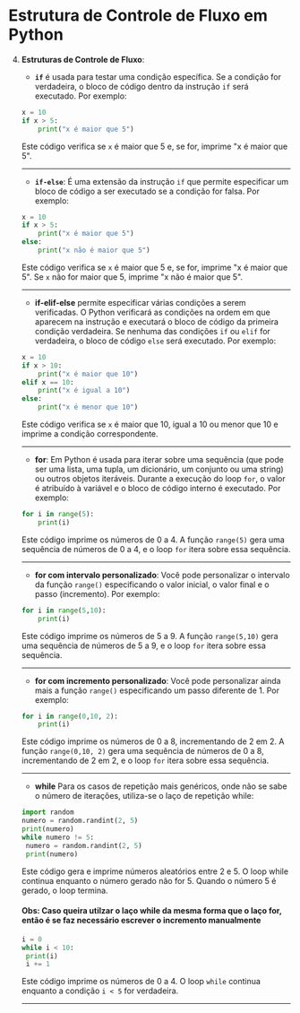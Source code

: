 # Estrutura de Controle de Fluxo em Python

4. **Estruturas de Controle de Fluxo**:

   - **`if`** é usada para testar uma condição específica. Se a condição for verdadeira, o bloco de código dentro da instrução `if` será executado. Por exemplo:

   ```python
   x = 10
   if x > 5:
       print("x é maior que 5")
   ```

   Este código verifica se `x` é maior que 5 e, se for, imprime "x é maior que 5".

   ***

   - **`if-else`**: É uma extensão da instrução `if` que permite especificar um bloco de código a ser executado se a condição for falsa. Por exemplo:

   ```python
   x = 10
   if x > 5:
       print("x é maior que 5")
   else:
       print("x não é maior que 5")
   ```

   Este código verifica se `x` é maior que 5 e, se for, imprime "x é maior que 5". Se `x` não for maior que 5, imprime "x não é maior que 5".

   ***

   - **if-elif-else** permite especificar várias condições a serem verificadas. O Python verificará as condições na ordem em que aparecem na instrução e executará o bloco de código da primeira condição verdadeira. Se nenhuma das condições `if` ou `elif` for verdadeira, o bloco de código `else` será executado. Por exemplo:

   ```python
   x = 10
   if x > 10:
       print("x é maior que 10")
   elif x == 10:
       print("x é igual a 10")
   else:
       print("x é menor que 10")
   ```

   Este código verifica se `x` é maior que 10, igual a 10 ou menor que 10 e imprime a condição correspondente.

   ***

   - **for**: Em Python é usada para iterar sobre uma sequência (que pode ser uma lista, uma tupla, um dicionário, um conjunto ou uma string) ou outros objetos iteráveis. Durante a execução do loop `for`, o valor é atribuído à variável e o bloco de código interno é executado. Por exemplo:

   ```python
   for i in range(5):
       print(i)
   ```

   Este código imprime os números de 0 a 4. A função `range(5)` gera uma sequência de números de 0 a 4, e o loop `for` itera sobre essa sequência.

   ***

   - **for com intervalo personalizado**: Você pode personalizar o intervalo da função `range()` especificando o valor inicial, o valor final e o passo (incremento). Por exemplo:

   ```python
   for i in range(5,10):
       print(i)
   ```

   Este código imprime os números de 5 a 9. A função `range(5,10)` gera uma sequência de números de 5 a 9, e o loop `for` itera sobre essa sequência.

   ***

   - **for com incremento personalizado**: Você pode personalizar ainda mais a função `range()` especificando um passo diferente de 1. Por exemplo:

   ```python
   for i in range(0,10, 2):
       print(i)
   ```

   Este código imprime os números de 0 a 8, incrementando de 2 em 2. A função `range(0,10, 2)` gera uma sequência de números de 0 a 8, incrementando de 2 em 2, e o loop `for` itera sobre essa sequência.

   ***

   - **while** Para os casos de repetição mais genéricos, onde não se sabe o número de iterações, utiliza-se o laço de repetição while:

   ```python
   import random
   numero = random.randint(2, 5)
   print(numero)
   while numero != 5:
    numero = random.randint(2, 5)
    print(numero)
   ```

   Este código gera e imprime números aleatórios entre 2 e 5. O loop while continua enquanto o número gerado não for 5. Quando o número 5 é gerado, o loop termina.

   #### Obs: Caso queira utilzar o laço while da mesma forma que o laço for, então é se faz necessário escrever o incremento manualmente

   ```python
   i = 0
   while i < 10:
    print(i)
    i += 1
   ```

   Este código imprime os números de 0 a 4. O loop `while` continua enquanto a condição `i < 5` for verdadeira.

   ***
